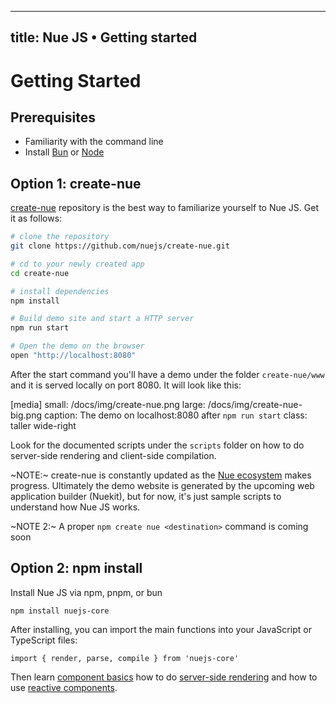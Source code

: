 
---
title: Nue JS • Getting started
---

# Getting Started

## Prerequisites

- Familiarity with the command line
- Install [Bun](//bun.sh) or [Node](//nodejs.org/en)


## Option 1: create-nue
[create-nue](//github.com/nuejs/create-nue) repository is the best way to familiarize yourself to Nue JS. Get it as follows:

``` sh
# clone the repository
git clone https://github.com/nuejs/create-nue.git

# cd to your newly created app
cd create-nue

# install dependencies
npm install

# Build demo site and start a HTTP server
npm run start

# Open the demo on the browser
open "http://localhost:8080"
```

After the start command you'll have a demo under the folder `create-nue/www` and it is served locally on port 8080. It will look like this:

[media]
  small: /docs/img/create-nue.png
  large: /docs/img/create-nue-big.png
  caption: The demo on localhost:8080 after `npm run start`
  class: taller wide-right


Look for the documented scripts under the `scripts` folder on how to do server-side rendering and client-side compilation.

~NOTE:~ create-nue is constantly updated as the [Nue ecosystem](/ecosystem/) makes progress. Ultimately the demo website is generated by the upcoming web application builder (Nuekit), but for now, it's just sample scripts to understand how Nue JS works.

~NOTE 2:~ A proper `npm create nue <destination>` command is coming soon

## Option 2: npm install
Install Nue JS via npm, pnpm, or bun

```
npm install nuejs-core
```

After installing, you can import the main functions into your  JavaScript or TypeScript files:

```
import { render, parse, compile } from 'nuejs-core'
```

Then learn [component basics](component-basics.html) how to do [server-side rendering](server-side-components.html) and how to use [reactive components](reactive-components.html).


